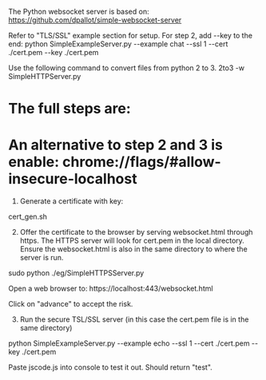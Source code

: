 The Python websocket server is based on:
https://github.com/dpallot/simple-websocket-server

Refer to "TLS/SSL" example section for setup.
For step 2, add --key to the end:
python SimpleExampleServer.py --example chat --ssl 1 --cert ./cert.pem --key ./cert.pem

Use the following command to convert files from python 2 to 3.
2to3 -w SimpleHTTPServer.py

The full steps are:
=====
An alternative to step 2 and 3 is enable:
chrome://flags/#allow-insecure-localhost
=====

1. Generate a certificate with key:

cert_gen.sh

2. Offer the certificate to the browser by serving websocket.html through https.
The HTTPS server will look for cert.pem in the local directory.
Ensure the websocket.html is also in the same directory to where the server is run.

sudo python ./eg/SimpleHTTPSServer.py

Open a web browser to: https://localhost:443/websocket.html

Click on "advance" to accept the risk.

3. Run the secure TSL/SSL server (in this case the cert.pem file is in the same directory)

python SimpleExampleServer.py --example echo --ssl 1 --cert ./cert.pem --key ./cert.pem

Paste jscode.js into console to test it out. Should return "test".
